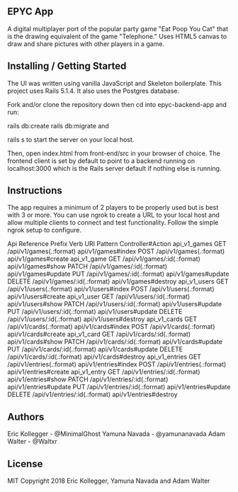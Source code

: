 ## EPYC App
A digital multiplayer port of the popular party game "Eat Poop You Cat" that is the drawing equivalent of the game "Telephone." Uses HTML5 canvas to draw and share pictures with other players in a game.

## Installing / Getting Started
The UI was written using vanilla JavaScript and Skeleton boilerplate. This project uses Rails 5.1.4. It also uses the Postgres database.

Fork and/or clone the repository down then cd into epyc-backend-app and run:

rails db:create
rails db:migrate
and

rails s
to start the server on your local host.

Then, open index.html from front-end/src in your browser of choice. The frontend client is set by default to point to a backend running on localhost:3000 which is the Rails server default if nothing else is running.

## Instructions

The app requires a minimum of 2 players to be properly used but is best with 3 or more. You can use ngrok to create a URL to your local host and allow multiple clients to connect and test functionality. Follow the simple ngrok setup to configure.

Api Reference
       Prefix Verb   URI Pattern                   Controller#Action
  api_v1_games GET    /api/v1/games(.:format)       api/v1/games#index
               POST   /api/v1/games(.:format)       api/v1/games#create
   api_v1_game GET    /api/v1/games/:id(.:format)   api/v1/games#show
               PATCH  /api/v1/games/:id(.:format)   api/v1/games#update
               PUT    /api/v1/games/:id(.:format)   api/v1/games#update
               DELETE /api/v1/games/:id(.:format)   api/v1/games#destroy
  api_v1_users GET    /api/v1/users(.:format)       api/v1/users#index
               POST   /api/v1/users(.:format)       api/v1/users#create
   api_v1_user GET    /api/v1/users/:id(.:format)   api/v1/users#show
               PATCH  /api/v1/users/:id(.:format)   api/v1/users#update
               PUT    /api/v1/users/:id(.:format)   api/v1/users#update
               DELETE /api/v1/users/:id(.:format)   api/v1/users#destroy
  api_v1_cards GET    /api/v1/cards(.:format)       api/v1/cards#index
               POST   /api/v1/cards(.:format)       api/v1/cards#create
   api_v1_card GET    /api/v1/cards/:id(.:format)   api/v1/cards#show
               PATCH  /api/v1/cards/:id(.:format)   api/v1/cards#update
               PUT    /api/v1/cards/:id(.:format)   api/v1/cards#update
               DELETE /api/v1/cards/:id(.:format)   api/v1/cards#destroy
api_v1_entries GET    /api/v1/entries(.:format)     api/v1/entries#index
               POST   /api/v1/entries(.:format)     api/v1/entries#create
  api_v1_entry GET    /api/v1/entries/:id(.:format) api/v1/entries#show
               PATCH  /api/v1/entries/:id(.:format) api/v1/entries#update
               PUT    /api/v1/entries/:id(.:format) api/v1/entries#update
               DELETE /api/v1/entries/:id(.:format) api/v1/entries#destroy



## Authors
Eric Kollegger - @MinimalGhost
Yamuna Navada - @yamunanavada
Adam Walter - @Waltxr


## License
MIT Copyright 2018 Eric Kollegger, Yamuna Navada and Adam Walter
